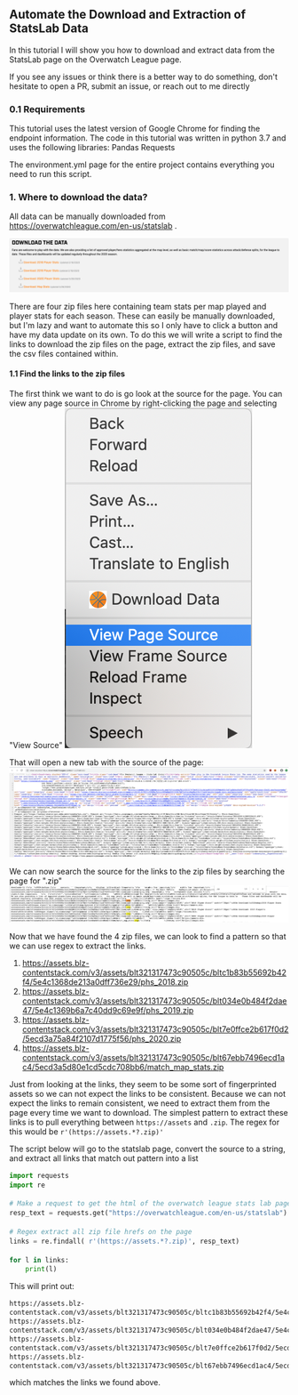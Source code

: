 ## Automate the Download and Extraction of StatsLab Data

In this tutorial I will show you how to download and extract data from the StatsLab page on the Overwatch League page.

If you see any issues or think there is a better way to do something,
don't hesitate to open a PR, submit an issue, or reach out to me directly

### 0.1 Requirements
This tutorial uses the latest version of Google Chrome for finding the endpoint information.
The code in this tutorial was written in python 3.7 and uses the following libraries:
Pandas
Requests

The environment.yml page for the entire project contains everything you need to run this script.


### 1. Where to download the data?

All data can be manually downloaded from https://overwatchleague.com/en-us/statslab .

![StatsLab Page](screen_shots/statslab_page.png)

There are four zip files here containing team stats per map played and player stats for each season.
These can easily be manually downloaded,
but I'm lazy and want to automate this so I only have to click a button
and have my data update on its own. To do this we will write a script to find the links to download the zip files on the page,
extract the zip files, and save the csv files contained within.

#### 1.1 Find the links to the zip files
The first think we want to do is go look at the source for the page.
You can view any page source in Chrome by right-clicking the page and selecting "View Source"
![View Source](screen_shots/view_source.png)

That will open a new tab with the source of the page:
![Source](screen_shots/source.png)

We can now search the source for the links to the zip files by searching the page for ".zip"
![Find Zip](screen_shots/find_zip.png)

Now that we have found the 4 zip files, we can look to find a pattern so that we can use regex to extract the links.

1. https://assets.blz-contentstack.com/v3/assets/blt321317473c90505c/bltc1b83b55692b42f4/5e4c1368de213a0dff736e29/phs_2018.zip
2. https://assets.blz-contentstack.com/v3/assets/blt321317473c90505c/blt034e0b484f2dae47/5e4c1369b6a7c40dd9c69e9f/phs_2019.zip
3. https://assets.blz-contentstack.com/v3/assets/blt321317473c90505c/blt7e0ffce2b617f0d2/5ecd3a75a84f2107d1775f56/phs_2020.zip
4. https://assets.blz-contentstack.com/v3/assets/blt321317473c90505c/blt67ebb7496ecd1ac4/5ecd3a5d80e1cd5cdc708bb6/match_map_stats.zip

Just from looking at the links, they seem to be some sort of fingerprinted assets so we can not expect the links to be consistent.
Because we can not expect the links to remain consistent, we need to extract them from the page every time we want to download. The simplest pattern to extract these links is to
pull everything between `https://assets` and `.zip`. The regex for this would be `r'(https://assets.*?.zip)'`


The script below will go to the statslab page, convert the source to a string, and extract all links that match out pattern into a list
```python
import requests
import re

# Make a request to get the html of the overwatch league stats lab page
resp_text = requests.get("https://overwatchleague.com/en-us/statslab").text

# Regex extract all zip file hrefs on the page
links = re.findall( r'(https://assets.*?.zip)', resp_text)

for l in links:
    print(l)
```
This will print out:
```
https://assets.blz-contentstack.com/v3/assets/blt321317473c90505c/bltc1b83b55692b42f4/5e4c1368de213a0dff736e29/phs_2018.zip
https://assets.blz-contentstack.com/v3/assets/blt321317473c90505c/blt034e0b484f2dae47/5e4c1369b6a7c40dd9c69e9f/phs_2019.zip
https://assets.blz-contentstack.com/v3/assets/blt321317473c90505c/blt7e0ffce2b617f0d2/5ecd3a75a84f2107d1775f56/phs_2020.zip
https://assets.blz-contentstack.com/v3/assets/blt321317473c90505c/blt67ebb7496ecd1ac4/5ecd3a5d80e1cd5cdc708bb6/match_map_stats.zip
```
which matches the links we found above.